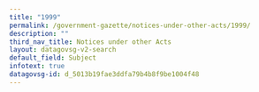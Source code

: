 ```yaml
---
title: "1999"
permalink: /government-gazette/notices-under-other-acts/1999/
description: ""
third_nav_title: Notices under other Acts
layout: datagovsg-v2-search
default_field: Subject
infotext: true
datagovsg-id: d_5013b19fae3ddfa79b4b8f9be1004f48
---
```

